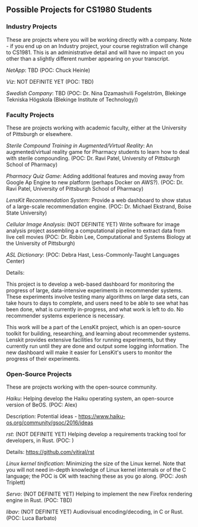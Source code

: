 ## Possible Projects for CS1980 Students

### Industry Projects

These are projects where you will be working directly with a company.  Note - if you end up on an Industry project, your course registration will change to CS1981.  This is an administrative detail and will have no impact on you other than a slightly different number appearing on your transcript.

_NetApp_: TBD (POC: Chuck Heinle)

_Viz_: NOT DEFINITE YET (POC: TBD)

_Swedish Company_: TBD (POC: Dr. Nina Dzamashvili Fogelström, Blekinge Tekniska Högskola (Blekinge Institute of Technology))

### Faculty Projects

These are projects working with academic faculty, either at the University of Pittsburgh or elsewhere.

_Sterile Compound Training in Augmented/Virtual Reality_: An augmented/virtual reality game for Pharmacy students to learn how to deal with sterile compounding. (POC: Dr. Ravi Patel, University of Pittsburgh School of Pharmacy)

_Pharmacy Quiz Game_: Adding additional features and moving away from Google Ap Engine to new platform (perhaps Docker on AWS?). (POC: Dr. Ravi Patel, University of Pittsburgh School of Pharmacy)

_LensKit Recommendation System_: Provide a web dashboard to show status of a large-scale recommendation engine. (POC: Dr. Michael Ekstrand, Boise State University)

_Cellular Image Analysis_: (NOT DEFINITE YET) Write software for image analysis project assembling a computational pipeline to extract data from live cell movies (POC: Dr. Robin Lee, Computational and Systems Biology at the University of Pittsburgh)

_ASL Dictionary_: (POC: Debra Hast, Less-Commonly-Taught Languages Center)

Details:

This project is to develop a web-based dashboard for monitoring the progress of large, data-intensive experiments in recommender systems. These experiments involve testing many algorithms on large data sets, can take hours to days to complete, and users need to be able to see what has been done, what is currently in-progress, and what work is left to do. No recommender systems experience is necessary.
 
This work will be a part of the LensKit project, which is an open-source toolkit for building, researching, and learning about recommender systems. Lenskit provides extensive facilities for running experiments, but they currently run until they are done and output some logging information. The new dashboard will make it easier for LensKit's users to monitor the progress of their experiments.

### Open-Source Projects

These are projects working with the open-source community.

_Haiku_: Helping develop the Haiku operating system, an open-source version of BeOS. (POC: Alex)

Description: Potential ideas - https://www.haiku-os.org/community/gsoc/2016/ideas

_rst_: (NOT DEFINITE YET) Helping develop a requirements tracking tool for developers, in Rust. (POC: )

Details: https://github.com/vitiral/rst

_Linux kernel tinification_: Minimizing the size of the Linux kernel. Note that you will not need in-depth knowledge of Linux kernel internals or of the C language; the POC is OK with teaching these as you go along. (POC: Josh Triplett)

_Servo_: (NOT DEFINITE YET) Helping to implement the new Firefox rendering engine in Rust. (POC: TBD)

_libav_: (NOT DEFINITE YET) Audiovisual encoding/decoding, in C or Rust. (POC: Luca Barbato)